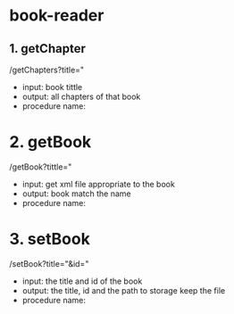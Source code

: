 # book-reader
<h2>1. getChapter</h2>
<p>
/getChapters?title="
</p>
<ul>
  <li>
    input: book tittle
  </li>
    <li>
    output: all chapters of that book
  </li>
    <li>
    procedure name: 
  </li>
</ul>
<h1>2. getBook</h1>
<p>
/getBook?tittle="
</p>
<ul>
  <li>
    input: get xml file appropriate  to the book
  </li>
    <li>
    output: book match the name
  </li>
    <li>
    procedure name: 
  </li>
</ul>
<h1>3. setBook</h1>
<p>
/setBook?title="&id="
<ul>
  <li>
    input: the title and id of the book
  </li>
    <li>
    output: the title, id and the path to storage keep the file
  </li>
    <li>
    procedure name: 
  </li>
</ul>
</p>
